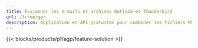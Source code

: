 ```yaml
---
title: Fusionner les e-mails et archives Outlook et Thunderbird 
url: /fr/merger
description: Application et API gratuites pour combiner les fichiers MSG, EML, EMLX, PST, OST, OFT, MBOX, ICS et VCF sous Windows, Linux et macOS
---
```


{{< blocks/products/pf/agp/feature-solution >}} 

